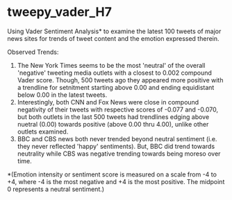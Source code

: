 # tweepy_vader_H7
Using Vader Sentiment Analysis* to examine the latest 100 tweets of major news sites for trends of tweet content and the emotion expressed therein. 

Observed Trends:
  1. The New York Times seems to be the most 'neutral' of the overall 'negative' tweeting media outlets with a closest to 0.002 compound        Vader score. Though, 500 tweets ago they appeared more positive with a trendline for setnitment starting above 0.00 and ending            equidistant below 0.00 in the latest tweets.
  2. Interestingly, both CNN and Fox News were close in compound negativity of their tweets with respective scores of -0.077 and -0.070,        but both outlets in the last 500 tweets had trendlines edging above nuetral (0.00) towards positive (above 0.00 thru 4.00), unlike        other outlets examined.
  3. BBC and CBS news both never trended beyond neutral sentiment (i.e. they never reflected 'happy' sentiments). But, BBC did trend            towards neutrality while CBS was negative trending towards being moreso over time. 
  
  *(Emotion intensity or sentiment score is measured on a scale from -4 to +4, where -4 is the most negative and +4 is the most positive. The midpoint 0 represents a neutral sentiment.)
